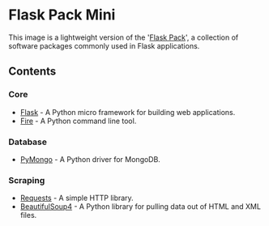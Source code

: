 # Flask Pack Mini

This image is a lightweight version of the '[Flask Pack](https://github.com/jgphilpott/docker-images/packages/90163)', a collection of software packages commonly used in Flask applications.

## Contents

### Core

 - [Flask](https://github.com/pallets/flask) - A Python micro framework for building web applications.
 - [Fire](https://github.com/google/python-fire) - A Python command line tool. 

### Database

 - [PyMongo](https://github.com/mongodb/mongo-python-driver) - A Python driver for MongoDB.

### Scraping

 - [Requests](https://github.com/psf/requests) - A simple HTTP library.
 - [BeautifulSoup4](https://github.com/wention/BeautifulSoup4) - A Python library for pulling data out of HTML and XML files.
